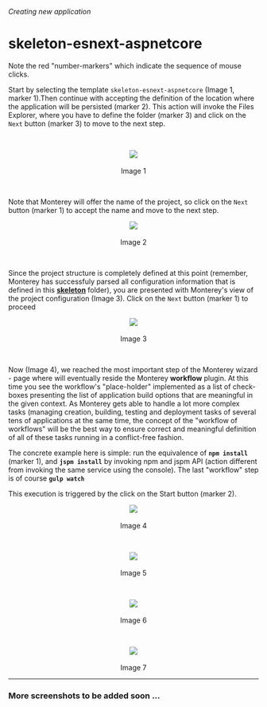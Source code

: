 _Creating new application_
# skeleton-esnext-aspnetcore
Note the red "number-markers" which indicate the sequence of mouse clicks.

Start by selecting the template `skeleton-esnext-aspnetcore` (Image 1, marker 1).Then continue with accepting the definition of the location where the application will be persisted (marker 2). This action will invoke the Files Explorer, where you have to define the folder (marker 3) and click on the `Next` button (marker 3) to move to the next step.

<br>
<p align=center>
  <img src="https://cloud.githubusercontent.com/assets/2712405/18219405/5e2df228-7137-11e6-96fe-56f8171c2d96.png"></img>
 <br><br>
Image 1
</p>

<br>

Note that Monterey will offer the name of the project, so click on the `Next` button (marker 1) to accept the name and move to the next step.

<p align=center>
  <img src="https://cloud.githubusercontent.com/assets/2712405/18010784/02aa9ba2-6b80-11e6-90b5-0c7de5eb8b07.png"></img>
 <br><br>
Image 2
</p>

<br>

Since the project structure is completely defined at this point (remember, Monterey has successfuly parsed all configuration information that is defined in this **[skeleton](https://github.com/aurelia/skeleton-navigation/tree/master/skeleton-esnext-aspnetcore)** folder), you are presented with Monterey's view of the project configuration (Image 3). Click on the `Next` button (marker 1) to proceed 

<p align=center>
  <img src="https://cloud.githubusercontent.com/assets/2712405/18010814/22f5440c-6b80-11e6-9f6e-518806e47010.png"></img>
 <br><br>
Image 3
</p>

<br>

Now (Image 4), we reached the most important step of the Monterey wizard - page where will eventually reside the Monterey **workflow** plugin. At this time you see the workflow's "place-holder" implemented as a list of check-boxes presenting the list of application build options that are meaningful in the given context. As Monterey gets able to handle a lot more complex tasks (managing creation, building, testing and deployment tasks of several tens of applications at the same time, the concept of the "workflow of workflows" will be the best way to ensure correct and meaningful definition of all of these tasks running in a conflict-free fashion.

The concrete example here is simple: run the equivalence of **`npm install`** (marker 1), and **`jspm install`** by invoking npm and jspm API (action different from invoking the same service using the console). The last "workflow" step is of course **`gulp watch`**

This execution is triggered by the click on the Start button (marker 2).

<p align=center>
  <img src="https://cloud.githubusercontent.com/assets/2712405/18010871/66e778b0-6b80-11e6-86d5-67684d064183.png"></img>
 <br><br>
Image 4
</p>

<br>
<p align=center>
  <img src="https://cloud.githubusercontent.com/assets/2712405/18010908/a2b77f0c-6b80-11e6-842c-dfdd247d9a73.png"></img>
 <br><br>
Image 5
</p>

<br>
<p align=center>
  <img src="https://cloud.githubusercontent.com/assets/2712405/18010957/e7d2e66c-6b80-11e6-8020-a25aa5af99da.png"></img>
 <br><br>
Image 6
</p>

<br>
<p align=center>
  <img src="https://cloud.githubusercontent.com/assets/2712405/18011009/1c2e9e6a-6b81-11e6-944c-92381fd0d5c4.png"></img>
 <br><br>
Image 7
</p>

***

### More screenshots to be added soon ...




